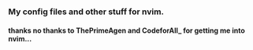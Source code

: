 ### My config files and other stuff for nvim.

#### thanks no thanks to ThePrimeAgen and CodeforAll_ for getting me into nvim...
